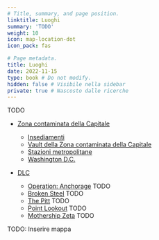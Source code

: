 ```yaml
---
# Title, summary, and page position.
linktitle: Luoghi
summary: 'TODO'
weight: 10
icon: map-location-dot
icon_pack: fas

# Page metadata.
title: Luoghi
date: 2022-11-15
type: book # Do not modify.
hidden: false # Visibile nella sidebar
private: true # Nascosto dalle ricerche
---
```


TODO

- [Zona contaminata della Capitale](zona-contaminata-della-capitale) 
    - [Insediamenti](insediamenti-della-zona-contaminata-della-capitale)
    - [Vault della Zona contaminata della Capitale](vault-della-zona-contaminata-della-capitale)
    - [Stazioni metropolitane](stazioni-metropolitane) 
    - [Washington D.C.](washington) 

- [DLC](dlc)
    - [Operation: Anchorage](dlc-anchorage) TODO
    - [Broken Steel](dlc-broken-steel) TODO
    - [The Pitt](dlc-the-pitt) TODO
    - [Point Lookout](dlc-point-lookout) TODO
    - [Mothership Zeta](dlc-mothership-zeta) TODO

TODO: Inserire mappa
